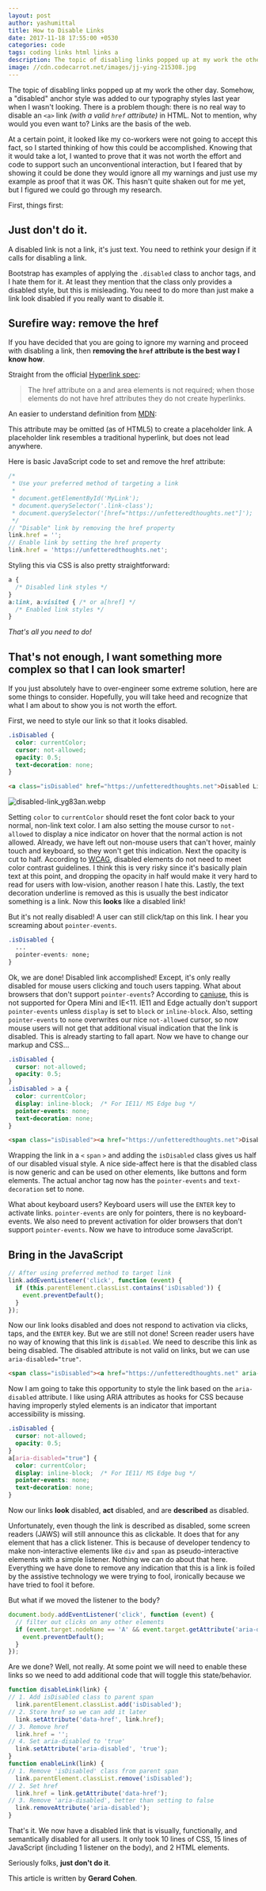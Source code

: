 ```yaml
---
layout: post
author: yashumittal
title: How to Disable Links
date: 2017-11-18 17:55:00 +0530
categories: code
tags: coding links html links a
description: The topic of disabling links popped up at my work the other day. Somehow, a disabled anchor style was added to our typography styles last year when I was"
image: //cdn.codecarrot.net/images/jj-ying-215308.jpg
---
```


The topic of disabling links popped up at my work the other day. Somehow, a "disabled" anchor style was added to our typography styles last year when I wasn't looking. There is a problem though: there is no real way to disable an `<a>` link *(with a valid `href` attribute)* in HTML. Not to mention, why would you even want to? Links are the basis of the web.

At a certain point, it looked like my co-workers were not going to accept this fact, so I started thinking of how this could be accomplished. Knowing that it would take a lot, I wanted to prove that it was not worth the effort and code to support such an unconventional interaction, but I feared that by showing it could be done they would ignore all my warnings and just use my example as proof that it was OK. This hasn't quite shaken out for me yet, but I figured we could go through my research.

First, things first:

## Just don't do it.

A disabled link is not a link, it's just text. You need to rethink your design if it calls for disabling a link.

Bootstrap has examples of applying the `.disabled` class to anchor tags, and I hate them for it. At least they mention that the class only provides a disabled style, but this is misleading. You need to do more than just make a link look disabled if you really want to disable it.

## Surefire way: remove the href

If you have decided that you are going to ignore my warning and proceed with disabling a link, then **removing the `href` attribute is the best way I know how**.

Straight from the official [Hyperlink spec](//www.w3.org/TR/html5/links.html#attr-hyperlink-href):

<blockquote>
The href attribute on a and area elements is not required; when those elements do not have href attributes they do not create hyperlinks.
</blockquote>

An easier to understand definition from [MDN](//developer.mozilla.org/en-US/docs/Web/HTML/Element/a):

This attribute may be omitted (as of HTML5) to create a placeholder link. A placeholder link resembles a traditional hyperlink, but does not lead anywhere.

Here is basic JavaScript code to set and remove the href attribute:

```js
/*
 * Use your preferred method of targeting a link
 *
 * document.getElementById('MyLink');
 * document.querySelector('.link-class');
 * document.querySelector('[href="https://unfetteredthoughts.net"]');
 */
// "Disable" link by removing the href property
link.href = '';
// Enable link by setting the href property
link.href = 'https://unfetteredthoughts.net';
```

Styling this via CSS is also pretty straightforward:

```css
a {
  /* Disabled link styles */
}
a:link, a:visited { /* or a[href] */
  /* Enabled link styles */
}
```

*That's all you need to do!*

## That's not enough, I want something more complex so that I can look smarter!

If you just absolutely have to over-engineer some extreme solution, here are some things to consider. Hopefully, you will take heed and recognize that what I am about to show you is not worth the effort.

First, we need to style our link so that it looks disabled.

```css
.isDisabled {
  color: currentColor;
  cursor: not-allowed;
  opacity: 0.5;
  text-decoration: none;
}
```

```html
<a class="isDisabled" href="https://unfetteredthoughts.net">Disabled Link</a>
```

![disabled-link_yg83an.webp](//cdn.codecarrot.net/images/disabled-link_yg83an.webp)

Setting `color` to `currentColor` should reset the font color back to your normal, non-link text color. I am also setting the mouse cursor to `not-allowed` to display a nice indicator on hover that the normal action is not allowed. Already, we have left out non-mouse users that can't hover, mainly touch and keyboard, so they won't get this indication. Next the opacity is cut to half. According to [WCAG](//www.w3.org/WAI/WCAG20/quickref/#visual-audio-contrast-contrast), disabled elements do not need to meet color contrast guidelines. I think this is very risky since it's basically plain text at this point, and dropping the opacity in half would make it very hard to read for users with low-vision, another reason I hate this. Lastly, the text decoration underline is removed as this is usually the best indicator something is a link. Now this **looks** like a disabled link!

But it's not really disabled! A user can still click/tap on this link. I hear you screaming about `pointer-events`.

```css
.isDisabled {
  ...
  pointer-events: none;
}
```

Ok, we are done! Disabled link accomplished! Except, it's only really disabled for mouse users clicking and touch users tapping. What about browsers that don't support `pointer-events`? According to [caniuse](//caniuse.com/#feat=pointer-events), this is not supported for Opera Mini and IE<11. IE11 and Edge actually don't support `pointer-events` unless `display` is set to `block` or `inline-block`. Also, setting `pointer-events` to `none` overwrites our nice `not-allowed` cursor, so now mouse users will not get that additional visual indication that the link is disabled. This is already starting to fall apart. Now we have to change our markup and CSS...

```css
.isDisabled {
  cursor: not-allowed;
  opacity: 0.5;
}
.isDisabled > a {
  color: currentColor;
  display: inline-block;  /* For IE11/ MS Edge bug */
  pointer-events: none;
  text-decoration: none;
}
```

```html
<span class="isDisabled"><a href="https://unfetteredthoughts.net">Disabled Link</a></span>
```

Wrapping the link in a `<` `span` `>` and adding the `isDisabled` class gives us half of our disabled visual style. A nice side-affect here is that the disabled class is now generic and can be used on other elements, like buttons and form elements. The actual anchor tag now has the `pointer-events` and `text-decoration` set to none.

What about keyboard users? Keyboard users will use the `ENTER` key to activate links. `pointer-events` are only for pointers, there is no keyboard-events. We also need to prevent activation for older browsers that don't support `pointer-events`. Now we have to introduce some JavaScript.

## Bring in the JavaScript

```js
// After using preferred method to target link
link.addEventListener('click', function (event) {
  if (this.parentElement.classList.contains('isDisabled')) {
    event.preventDefault();
  }
});
```

Now our link looks disabled and does not respond to activation via clicks, taps, and the `ENTER` key. But we are still not done! Screen reader users have no way of knowing that this link is `disabled`. We need to describe this link as being disabled. The disabled attribute is not valid on links, but we can use `aria-disabled="true"`.

```html
<span class="isDisabled"><a href="https://unfetteredthoughts.net" aria-disabled="true">Disabled Link</a></span>
```

Now I am going to take this opportunity to style the link based on the `aria-disabled` attribute. I like using ARIA attributes as hooks for CSS because having improperly styled elements is an indicator that important accessibility is missing.

```css
.isDisabled {
  cursor: not-allowed;
  opacity: 0.5;
}
a[aria-disabled="true"] {
  color: currentColor;
  display: inline-block;  /* For IE11/ MS Edge bug */
  pointer-events: none;
  text-decoration: none;
}
```

Now our links **look** disabled, **act** disabled, and are **described** as disabled.

Unfortunately, even though the link is described as disabled, some screen readers (JAWS) will still announce this as clickable. It does that for any element that has a click listener. This is because of developer tendency to make non-interactive elements like `div` and `span` as pseudo-interactive elements with a simple listener. Nothing we can do about that here. Everything we have done to remove any indication that this is a link is foiled by the assistive technology we were trying to fool, ironically because we have tried to fool it before.

But what if we moved the listener to the body?

```js
document.body.addEventListener('click', function (event) {
  // filter out clicks on any other elements
  if (event.target.nodeName == 'A' && event.target.getAttribute('aria-disabled') == 'true') {
    event.preventDefault();
  }
});
```

Are we done? Well, not really. At some point we will need to enable these links so we need to add additional code that will toggle this state/behavior.

```js
function disableLink(link) {
// 1. Add isDisabled class to parent span
  link.parentElement.classList.add('isDisabled');
// 2. Store href so we can add it later
  link.setAttribute('data-href', link.href);
// 3. Remove href
  link.href = '';
// 4. Set aria-disabled to 'true'
  link.setAttribute('aria-disabled', 'true');
}
function enableLink(link) {
// 1. Remove 'isDisabled' class from parent span
  link.parentElement.classList.remove('isDisabled');
// 2. Set href
  link.href = link.getAttribute('data-href');
// 3. Remove 'aria-disabled', better than setting to false
  link.removeAttribute('aria-disabled');
}
```

That's it. We now have a disabled link that is visually, functionally, and semantically disabled for all users. It only took 10 lines of CSS, 15 lines of JavaScript (including 1 listener on the body), and 2 HTML elements.

Seriously folks, **just don't do it**.

This article is written by **Gerard Cohen**.
